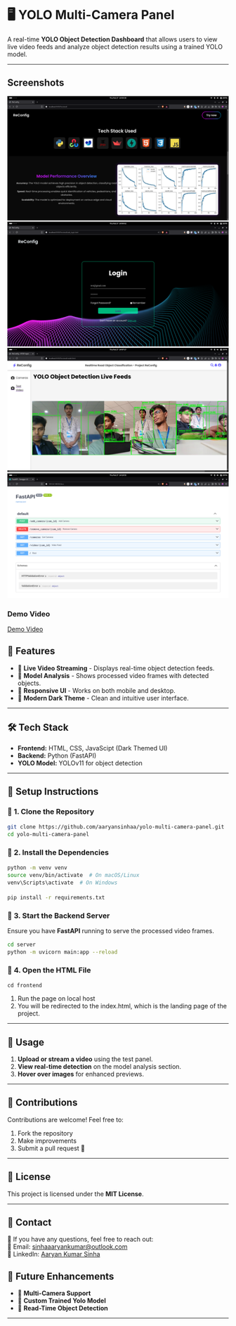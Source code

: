 # 🖥️ YOLO Multi-Camera Panel

A real-time **YOLO Object Detection Dashboard** that allows users to view live video feeds and analyze object detection results using a trained YOLO model.

---
## Screenshots
![Landing Page Screen Shots](assets/1.png)
![Login Page Screen Shots](assets/2.png)
![Model Page Screen Shots](assets/3.png)
![Documentation Screen Shots](assets/4.png)
### Demo Video
[Demo Video](assets/demo.mp4)

## 🚀 Features
- 🎥 **Live Video Streaming** - Displays real-time object detection feeds.
- 🧠 **Model Analysis** - Shows processed video frames with detected objects.
- 📱 **Responsive UI** - Works on both mobile and desktop.
- 🎨 **Modern Dark Theme** - Clean and intuitive user interface.

---

## 🛠️ Tech Stack
- **Frontend:** HTML, CSS, JavaScipt (Dark Themed UI)
- **Backend:** Python (FastAPI)
- **YOLO Model:** YOLOv11 for object detection

---

## 📌 Setup Instructions
### 🔹 **1. Clone the Repository**
```sh
git clone https://github.com/aaryansinhaa/yolo-multi-camera-panel.git
cd yolo-multi-camera-panel
```
### 🔹 **2. Install the Dependencies**
```sh
python -m venv venv
source venv/bin/activate  # On macOS/Linux
venv\Scripts\activate  # On Windows

pip install -r requirements.txt
```

### 🔹 **3. Start the Backend Server**
Ensure you have **FastAPI** running to serve the processed video frames.
```sh
cd server
python -m uvicorn main:app --reload
```

### 🔹 **4. Open the HTML File**
```
cd frontend
```
1. Run the page on local host
2. You will be redirected to the index.html, which is the landing page of the project.

---

## 📸 Usage
1. **Upload or stream a video** using the test panel.
2. **View real-time detection** on the model analysis section.
3. **Hover over images** for enhanced previews.

---

## 🤝 Contributions
Contributions are welcome! Feel free to:
1. Fork the repository
2. Make improvements
3. Submit a pull request 🚀

---

## 📄 License
This project is licensed under the **MIT License**.

---

## 📧 Contact
💬 If you have any questions, feel free to reach out:  
📧 Email: [sinhaaaryankumar@outlook.com](mailto:sinhaaaryankumar@outlook.com)  
🔗 LinkedIn: [Aaryan Kumar Sinha](www.linkedin.com/in/aaryankumarsinha)  

## 📌 Future Enhancements
- 🔹 **Multi-Camera Support**  
- 🔹 **Custom Trained Yolo Model**  
- 🔹 **Read-Time Object Detection**  

---
